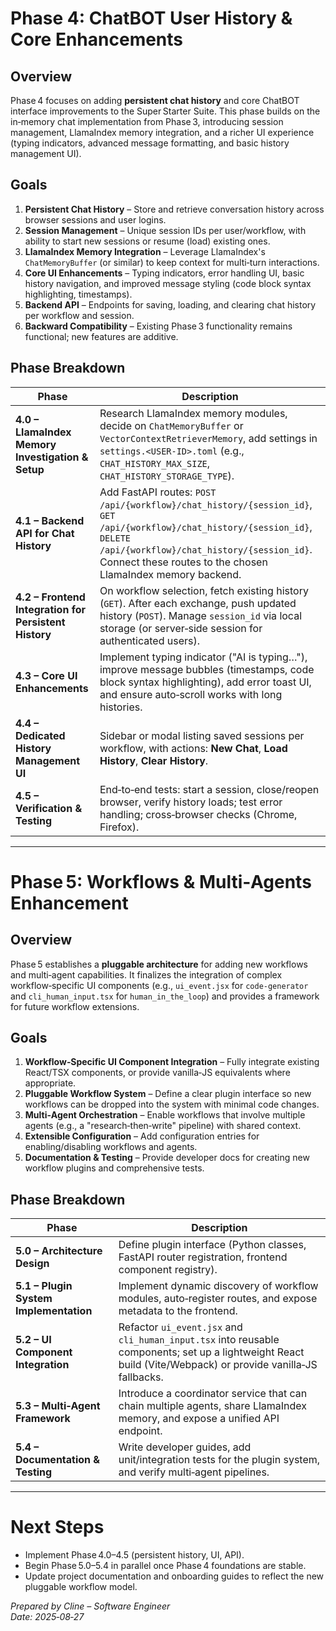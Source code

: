# Phase 4: ChatBOT User History & Core Enhancements

## Overview
Phase 4 focuses on adding **persistent chat history** and core ChatBOT interface improvements to the Super Starter Suite. This phase builds on the in‑memory chat implementation from Phase 3, introducing session management, LlamaIndex memory integration, and a richer UI experience (typing indicators, advanced message formatting, and basic history management UI).

## Goals
1. **Persistent Chat History** – Store and retrieve conversation history across browser sessions and user logins.
2. **Session Management** – Unique session IDs per user/workflow, with ability to start new sessions or resume (load) existing ones.
3. **LlamaIndex Memory Integration** – Leverage LlamaIndex's `ChatMemoryBuffer` (or similar) to keep context for multi‑turn interactions.
4. **Core UI Enhancements** – Typing indicators, error handling UI, basic history navigation, and improved message styling (code block syntax highlighting, timestamps).
5. **Backend API** – Endpoints for saving, loading, and clearing chat history per workflow and session.
6. **Backward Compatibility** – Existing Phase 3 functionality remains functional; new features are additive.

## Phase Breakdown
| Phase | Description |
|-------|-------------|
| **4.0 – LlamaIndex Memory Investigation & Setup** | Research LlamaIndex memory modules, decide on `ChatMemoryBuffer` or `VectorContextRetrieverMemory`, add settings in `settings.<USER-ID>.toml` (e.g., `CHAT_HISTORY_MAX_SIZE`, `CHAT_HISTORY_STORAGE_TYPE`). |
| **4.1 – Backend API for Chat History** | Add FastAPI routes: `POST /api/{workflow}/chat_history/{session_id}`, `GET /api/{workflow}/chat_history/{session_id}`, `DELETE /api/{workflow}/chat_history/{session_id}`. Connect these routes to the chosen LlamaIndex memory backend. |
| **4.2 – Frontend Integration for Persistent History** | On workflow selection, fetch existing history (`GET`). After each exchange, push updated history (`POST`). Manage `session_id` via local storage (or server‑side session for authenticated users). |
| **4.3 – Core UI Enhancements** | Implement typing indicator ("AI is typing…"), improve message bubbles (timestamps, code block syntax highlighting), add error toast UI, and ensure auto‑scroll works with long histories. |
| **4.4 – Dedicated History Management UI** | Sidebar or modal listing saved sessions per workflow, with actions: **New Chat**, **Load History**, **Clear History**. |
| **4.5 – Verification & Testing** | End‑to‑end tests: start a session, close/reopen browser, verify history loads; test error handling; cross‑browser checks (Chrome, Firefox). |

---

# Phase 5: Workflows & Multi‑Agents Enhancement

## Overview
Phase 5 establishes a **pluggable architecture** for adding new workflows and multi‑agent capabilities. It finalizes the integration of complex workflow‑specific UI components (e.g., `ui_event.jsx` for `code‑generator` and `cli_human_input.tsx` for `human_in_the_loop`) and provides a framework for future workflow extensions.

## Goals
1. **Workflow‑Specific UI Component Integration** – Fully integrate existing React/TSX components, or provide vanilla‑JS equivalents where appropriate.
2. **Pluggable Workflow System** – Define a clear plugin interface so new workflows can be dropped into the system with minimal code changes.
3. **Multi‑Agent Orchestration** – Enable workflows that involve multiple agents (e.g., a "research‑then‑write" pipeline) with shared context.
4. **Extensible Configuration** – Add configuration entries for enabling/disabling workflows and agents.
5. **Documentation & Testing** – Provide developer docs for creating new workflow plugins and comprehensive tests.

## Phase Breakdown
| Phase | Description |
|-------|-------------|
| **5.0 – Architecture Design** | Define plugin interface (Python classes, FastAPI router registration, frontend component registry). |
| **5.1 – Plugin System Implementation** | Implement dynamic discovery of workflow modules, auto‑register routes, and expose metadata to the frontend. |
| **5.2 – UI Component Integration** | Refactor `ui_event.jsx` and `cli_human_input.tsx` into reusable components; set up a lightweight React build (Vite/Webpack) or provide vanilla‑JS fallbacks. |
| **5.3 – Multi‑Agent Framework** | Introduce a coordinator service that can chain multiple agents, share LlamaIndex memory, and expose a unified API endpoint. |
| **5.4 – Documentation & Testing** | Write developer guides, add unit/integration tests for the plugin system, and verify multi‑agent pipelines. |

---

# Next Steps
- Implement Phase 4.0–4.5 (persistent history, UI, API).
- Begin Phase 5.0–5.4 in parallel once Phase 4 foundations are stable.
- Update project documentation and onboarding guides to reflect the new pluggable workflow model.

*Prepared by Cline – Software Engineer*  
*Date: 2025‑08‑27*
